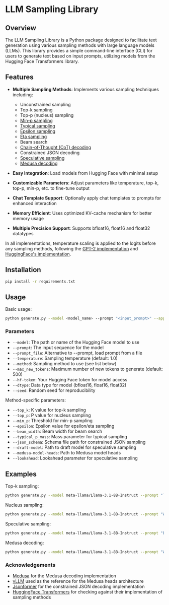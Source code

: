 # LLM Sampling Library

## Overview

The LLM Sampling Library is a Python package designed to facilitate text generation using various sampling methods with large language models (LLMs). This library provides a simple command-line interface (CLI) for users to generate text based on input prompts, utilizing models from the Hugging Face Transformers library.

## Features

- **Multiple Sampling Methods**: Implements various sampling techniques including:
  - Unconstrained sampling
  - Top-k sampling
  - Top-p (nucleus) sampling 
  - [Min-p sampling](https://arxiv.org/abs/2407.01082)
  - [Typical sampling](https://arxiv.org/abs/2202.00666)
  - [Epsilon sampling](https://arxiv.org/abs/2210.15191)
  - [Eta sampling](https://arxiv.org/abs/2210.15191)
  - Beam search
  - [Chain-of-Thought (CoT) decoding](https://arxiv.org/abs/2402.10200)
  - Constrained JSON decoding
  - [Speculative sampling](https://arxiv.org/abs/2302.01318)
  - [Medusa decoding](https://arxiv.org/abs/2401.10774)

- **Easy Integration**: Load models from Hugging Face with minimal setup
- **Customizable Parameters**: Adjust parameters like temperature, top-k, top-p, min-p, etc. to fine-tune output
- **Chat Template Support**: Optionally apply chat templates to prompts for enhanced interaction
- **Memory Efficient**: Uses optimized KV-cache mechanism for better memory usage
- **Multiple Precision Support**: Supports bfloat16, float16 and float32 datatypes

In all implementations, temperature scaling is applied to the logits before any sampling methods, following the [GPT-2 implementation](https://github.com/openai/gpt-2/blob/9b63575ef42771a015060c964af2c3da4cf7c8ab/src/sample.py#L61C5-L72C14) and [HuggingFace's implementation](https://github.com/huggingface/transformers/blob/acc394c4f5e1283c19783581790b3dc3105a3697/src/transformers/generation/utils.py#L825C9-L847C23).

## Installation

```bash
pip install -r requirements.txt
```

## Usage

Basic usage:

```bash
python generate.py --model <model_name> --prompt "<input_prompt>" --apply-chat-template --temperature <temperature> --method <sampling_method> --max_new_tokens <max_new_tokens> --hf-token <hugging_face_token> --dtype <data_type>
```

### Parameters

- `--model`: The path or name of the Hugging Face model to use
- `--prompt`: The input sequence for the model
- `--prompt_file`: Alternative to --prompt, load prompt from a file
- `--temperature`: Sampling temperature (default: 1.0)
- `--method`: Sampling method to use (see list below)
- `--max_new_tokens`: Maximum number of new tokens to generate (default: 500)
- `--hf-token`: Your Hugging Face token for model access
- `--dtype`: Data type for model (bfloat16, float16, float32)
- `--seed`: Random seed for reproducibility

Method-specific parameters:
- `--top_k`: K value for top-k sampling
- `--top_p`: P value for nucleus sampling
- `--min_p`: Threshold for min-p sampling
- `--epsilon`: Epsilon value for epsilon/eta sampling
- `--beam_width`: Beam width for beam search
- `--typical_p_mass`: Mass parameter for typical sampling
- `--json_schema`: Schema file path for constrained JSON sampling
- `--draft-model`: Path to draft model for speculative sampling
- `--medusa-model-heads`: Path to Medusa model heads
- `--lookahead`: Lookahead parameter for speculative sampling

## Examples

Top-k sampling:
```bash
python generate.py --model meta-llama/Llama-3.1-8B-Instruct --prompt "Tell me a story" --method top_k --top_k 50 --temperature 0.7
```

Nucleus sampling:
```bash
python generate.py --model meta-llama/Llama-3.1-8B-Instruct --prompt "Write a poem" --method top_p --top_p 0.9 --temperature 0.8
```

Speculative sampling:
```bash
python generate.py --model meta-llama/Llama-3.1-8B-Instruct --prompt "Explain quantum physics" --method speculative --draft-model meta-llama/Llama-3.2-1B-Instruct --lookahead 4
```

Medusa decoding:
```bash
python generate.py --model meta-llama/Llama-3.1-8B-Instruct --prompt "Write code for merge sort" --method medusa --medusa-model-heads <path_to_heads>
```

### Acknowledgements

- [Medusa](https://github.com/FasterDecoding/Medusa) for the Medusa decoding implementation
- [vLLM](https://github.com/vllm-project/vllm) used as the reference for the Medusa heads architecture
- [Jsonformer](https://github.com/1rgs/jsonformer) for the constrained JSON decoding implementation
- [HuggingFace Transformers](https://github.com/huggingface/transformers) for checking against their implementation of sampling methods